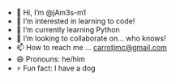 - 👋 Hi, I’m @jAm3s-m1
- 👀 I’m interested in learning to code!
- 🌱 I’m currently learning Python
- 💞️ I’m looking to collaborate on... who knows!
- 📫 How to reach me ... carrotjmc@gmail.com
- 😄 Pronouns: he/him
- ⚡ Fun fact: I have a dog

<!---
jAm3s-m1/jAm3s-m1 is a ✨ special ✨ repository because its `README.md` (this file) appears on your GitHub profile.
You can click the Preview link to take a look at your changes.
--->
